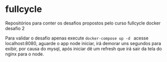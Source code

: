 # fullcycle
Repositórios para conter os desafios propostos pelo curso fullcycle docker desafio 2


Para validar o desafio apenas execute ```docker-compose up -d ``` acesse localhost:8080, aguarde o app node iniciar, irá demorar uns segundos para exibir, por causa do mysql, após iniciar dê um refresh que irá sair da tela do nginx para o node.
